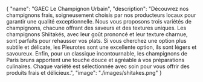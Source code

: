 {
  "name": "GAEC Le Champignon Urbain",
  "description": "Découvrez nos champignons frais, soigneusement choisis par nos producteurs locaux pour garantir une qualité exceptionnelle. Nous vous proposons trois variétés de champignons, chacune offrant des saveurs et des textures uniques. Les champignons Shiitakés, avec leur goût prononcé et leur texture charnue, sont parfaits pour rehausser vos plats. Si vous cherchez une option plus subtile et délicate, les Pleurotes sont une excellente option, ils sont légers et savoureux. Enfin, pour un classique incontournable, les champignons de Paris bruns apportent une touche douce et agréable à vos préparations culinaires. Chaque variété est sélectionnée avec soin pour vous offrir des produits frais et délicieux.",
  "image": "./images/shitakes.png"
}